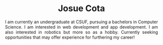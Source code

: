 <h1><div align="center"> Josue Cota</div></h1>
<p align="justify">
  I am currently an undergraduate at CSUF, pursuing a bachelors in Computer Science. I am interested in web development and app development. I am also interested in robotics but more so as a hobby. Currently seeking opportunities that may offer experience for furthering my career!
</p>
